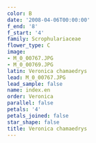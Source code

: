 ```yaml
---
color: B
date: '2008-04-06T00:00:00'
f_end: '8'
f_start: '4'
family: Scrophulariaceae
flower_type: C
image:
- M_0_00767.JPG
- M_0_00769.JPG
latin: Veronica chamaedrys
lead: M_0_00767.JPG
lead_sample: false
name: index.en
order: Veronica
parallel: false
petals: '4'
petals_joined: false
star_shape: false
title: Veronica chamaedrys
---
```

